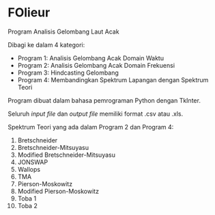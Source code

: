 # FOlieur
Program Analisis Gelombang Laut Acak

Dibagi ke dalam 4 kategori:
* Program 1: Analisis Gelombang Acak Domain Waktu
* Program 2: Analisis Gelombang Acak Domain Frekuensi
* Program 3: Hindcasting Gelombang
* Program 4: Membandingkan Spektrum Lapangan dengan Spektrum Teori

Program dibuat dalam bahasa pemrograman Python dengan TkInter.

Seluruh *input file* dan *output file* memiliki format .csv atau .xls.

Spektrum Teori yang ada dalam Program 2 dan Program 4:
1. Bretschneider
2. Bretschneider-Mitsuyasu
3. Modified Bretschneider-Mitsuyasu
4. JONSWAP
5. Wallops
6. TMA
7. Pierson-Moskowitz
8. Modified Pierson-Moskowitz
9. Toba 1
10. Toba 2
